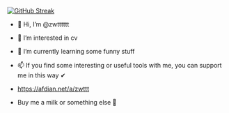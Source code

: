 [![GitHub Streak](https://github-readme-streak-stats.herokuapp.com?user=zwtttttt&theme=dracula&hide_border=true&mode=weekly)](https://git.io/streak-stats)

- 👋 Hi, I’m @zwtttttt
- 👀 I’m interested in cv
- 🌱 I’m currently learning some funny stuff
- 📫 If you find some interesting or useful tools with me, you can support me in this way ✔

- https://afdian.net/a/zwttt
- Buy me a milk or something else 💖

<!---
zwtttttt/zwtttttt is a ✨ special ✨ repository because its `README.md` (this file) appears on your GitHub profile.
You can click the Preview link to take a look at your changes.
--->
